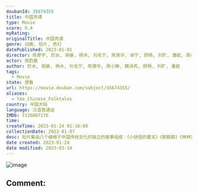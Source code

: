 ```yaml
---
doubanId: 35674355
title: 中国奇谭
type: Movie
score: 9.4
myRating: 
originalTitle: 中国奇谭
genre: 动画, 短片, 奇幻
datePublished: 2023-01-01
director: 陈廖宇, 於水, 胡睿, 杨木, 刘毛宁, 陈莲华, 徐宁, 顾杨, 刘旷, 潘斌, 周小琳, 於水, 胡睿, 徐宁
actor: 邢韵嘉
author: 於水, 胡睿, 杨木, 刘毛宁, 陈莲华, 周小琳, 魏诗芮, 顾杨, 刘旷, 潘斌
tags:
  - Movie
state: 想看
url: https://movie.douban.com/subject/35674355/
aliases:
  - Yao_Chinese_Folktales
country: 中国大陆
language: 汉语普通话
IMDb: tt26007176
time: 
createTime: 2023-01-24 01:16:08
collectionDate: 2023-01-07
desc: 短片集由八个植根于中国传统文化的独立的故事组成：《小妖怪的夏天》《鹅鹅鹅》《林林》《乡村巴士带走了王孩儿和神仙》《小满》《玉兔》《小卖部》《飞鸟与鱼》，在观众面前铺陈开一个极具中式想象力和审美魅力的“...
date created: 2023-01-24
date modified: 2023-03-14
---
```


![image](p2885130077.jpg)

Comment:
---
